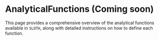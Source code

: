 # AnalyticalFunctions (Coming soon)

This page provides a comprehensive overview of the analytical functions available in `SLOTH`, along with detailed instructions on how to define each function.


